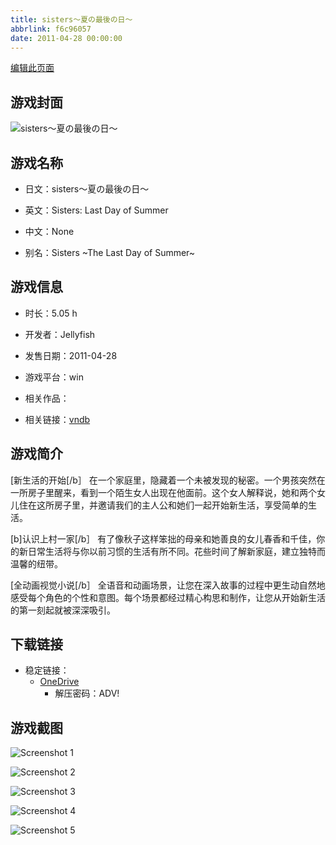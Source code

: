 ```yaml
---
title: sisters～夏の最後の日～
abbrlink: f6c96057
date: 2011-04-28 00:00:00
---
```

[编辑此页面](https://github.com/ACG-3/ADV3-source/blob/main/source/_posts/games/sisters%EF%BD%9E%E5%A4%8F%E3%81%AE%E6%9C%80%E5%BE%8C%E3%81%AE%E6%97%A5%EF%BD%9E.md)

## 游戏封面

![sisters～夏の最後の日～](https://pan.timero.xyz/d/onedrive/img_lib_001/sisters%EF%BD%9E%E5%A4%8F%E3%81%AE%E6%9C%80%E5%BE%8C%E3%81%AE%E6%97%A5%EF%BD%9E_cover.avif)


## 游戏名称

- 日文：sisters～夏の最後の日～
- 英文：Sisters: Last Day of Summer
- 中文：None

- 别名：Sisters ~The Last Day of Summer~


## 游戏信息

- 时长：5.05 h
- 开发者：Jellyfish
- 发售日期：2011-04-28
- 游戏平台：win
- 相关作品：

- 相关链接：[vndb](https://vndb.org/v3896)


## 游戏简介

[新生活的开始[/b］
在一个家庭里，隐藏着一个未被发现的秘密。一个男孩突然在一所房子里醒来，看到一个陌生女人出现在他面前。这个女人解释说，她和两个女儿住在这所房子里，并邀请我们的主人公和她们一起开始新生活，享受简单的生活。

[b]认识上村一家[/b］
有了像秋子这样笨拙的母亲和她善良的女儿春香和千佳，你的新日常生活将与你以前习惯的生活有所不同。花些时间了解新家庭，建立独特而温馨的纽带。

[全动画视觉小说[/b］
全语音和动画场景，让您在深入故事的过程中更生动自然地感受每个角色的个性和意图。每个场景都经过精心构思和制作，让您从开始新生活的第一刻起就被深深吸引。




## 下载链接

- 稳定链接：
    - [OneDrive](https://pan.timero.xyz/onedrive/adv_lib_001/sisters%EF%BD%9E%E5%A4%8F%E3%81%AE%E6%9C%80%E5%BE%8C%E3%81%AE%E6%97%A5%EF%BD%9E)
        - 解压密码：ADV!



## 游戏截图


![Screenshot 1](https://pan.timero.xyz/d/onedrive/img_lib_001/sisters%EF%BD%9E%E5%A4%8F%E3%81%AE%E6%9C%80%E5%BE%8C%E3%81%AE%E6%97%A5%EF%BD%9E_Screenshot_1.avif)

![Screenshot 2](https://pan.timero.xyz/d/onedrive/img_lib_001/sisters%EF%BD%9E%E5%A4%8F%E3%81%AE%E6%9C%80%E5%BE%8C%E3%81%AE%E6%97%A5%EF%BD%9E_Screenshot_2.avif)

![Screenshot 3](https://pan.timero.xyz/d/onedrive/img_lib_001/sisters%EF%BD%9E%E5%A4%8F%E3%81%AE%E6%9C%80%E5%BE%8C%E3%81%AE%E6%97%A5%EF%BD%9E_Screenshot_3.avif)

![Screenshot 4](https://pan.timero.xyz/d/onedrive/img_lib_001/sisters%EF%BD%9E%E5%A4%8F%E3%81%AE%E6%9C%80%E5%BE%8C%E3%81%AE%E6%97%A5%EF%BD%9E_Screenshot_4.avif)

![Screenshot 5](https://pan.timero.xyz/d/onedrive/img_lib_001/sisters%EF%BD%9E%E5%A4%8F%E3%81%AE%E6%9C%80%E5%BE%8C%E3%81%AE%E6%97%A5%EF%BD%9E_Screenshot_5.avif)

